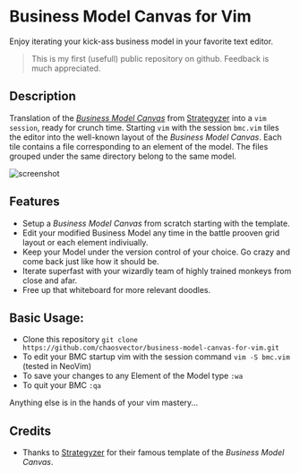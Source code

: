 # Business Model Canvas for Vim

Enjoy iterating your kick-ass business model in your favorite text editor.

> This is my first (usefull) public repository on github. Feedback is much appreciated.

## Description

Translation of the [*Business Model Canvas*](https://en.wikipedia.org/wiki/Business_Model_Canvas) from 
[Strategyzer](https://www.strategyzer.com/canvas/business-model-canvas)
into a ``vim session``, ready for crunch time. Starting ``vim`` with the session
``bmc.vim`` tiles the editor into the well-known layout of the *Business Model
Canvas*. Each tile contains a file corresponding to an element of the model. 
The files grouped under the same directory belong to the same model.

![screenshot](https://chaosvector.github.io/img/screenshot.png)


## Features

- Setup a *Business Model Canvas* from scratch starting with the template.
- Edit your modified Business Model any time in the battle prooven grid layout or each element indiviually.
- Keep your Model under the version control of your choice. Go crazy and come back just like how it should be.
- Iterate superfast with your wizardly team of highly trained monkeys from close and afar.
- Free up that whiteboard for more relevant doodles.


## Basic Usage:

- Clone this repository ``git clone https://github.com/chaosvector/business-model-canvas-for-vim.git``
- To edit your BMC startup vim with the session command ``vim -S bmc.vim`` (tested in NeoVim)
- To save your changes to any Element of the Model type ``:wa``
- To quit your BMC ``:qa``

Anything else is in the hands of your vim mastery...


## Credits

- Thanks to [Strategyzer](https://www.strategyzer.com/canvas/business-model-canvas) for their famous template of the *Business Model Canvas*.
